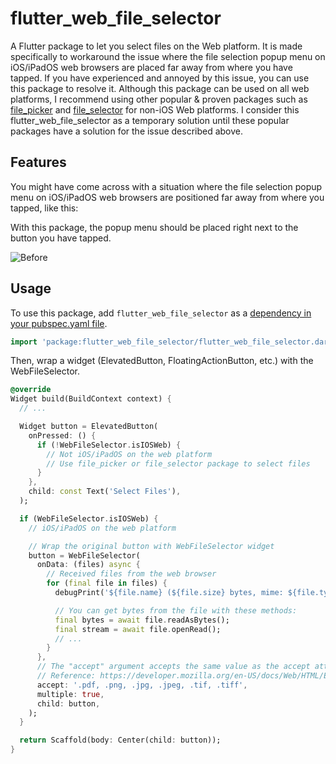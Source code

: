 # flutter_web_file_selector

A Flutter package to let you select files on the Web platform. It is made specifically to workaround the issue where the file selection popup menu on iOS/iPadOS web browsers are placed far away from where you have tapped. If you have experienced and annoyed by this issue, you can use this package to resolve it. Although this package can be used on all web platforms, I recommend using other popular & proven packages such as [file_picker](https://pub.dev/packages/file_picker) and [file_selector](https://pub.dev/packages/file_selector) for non-iOS Web platforms. I consider this flutter_web_file_selector as a temporary solution until these popular packages have a solution for the issue described above.

## Features

You might have come across with a situation where the file selection popup menu on iOS/iPadOS web browsers are positioned far away from where you tapped, like this:

With this package, the popup menu should be placed right next to the button you have tapped.

![Before](https://raw.githubusercontent.com/koichia/flutter_web_file_selector/main/images/before-after.png)

## Usage

To use this package, add `flutter_web_file_selector` as a [dependency in your pubspec.yaml file](https://flutter.dev/platform-plugins/).

```dart
import 'package:flutter_web_file_selector/flutter_web_file_selector.dart';
```

Then, wrap a widget (ElevatedButton, FloatingActionButton, etc.) with the WebFileSelector.

```dart
@override
Widget build(BuildContext context) {
  // ...

  Widget button = ElevatedButton(
    onPressed: () {
      if (!WebFileSelector.isIOSWeb) {
        // Not iOS/iPadOS on the web platform
        // Use file_picker or file_selector package to select files
      }
    },
    child: const Text('Select Files'),
  );

  if (WebFileSelector.isIOSWeb) {
    // iOS/iPadOS on the web platform

    // Wrap the original button with WebFileSelector widget
    button = WebFileSelector(
      onData: (files) async {
        // Received files from the web browser
        for (final file in files) {
          debugPrint('${file.name} (${file.size} bytes, mime: ${file.type})');

          // You can get bytes from the file with these methods:
          final bytes = await file.readAsBytes();
          final stream = await file.openRead();
          // ...
        }
      },
      // The "accept" argument accepts the same value as the accept attribute in <input type="file">
      // Reference: https://developer.mozilla.org/en-US/docs/Web/HTML/Element/input/file#accept
      accept: '.pdf, .png, .jpg, .jpeg, .tif, .tiff',
      multiple: true,
      child: button,
    );
  }

  return Scaffold(body: Center(child: button));
}
```
